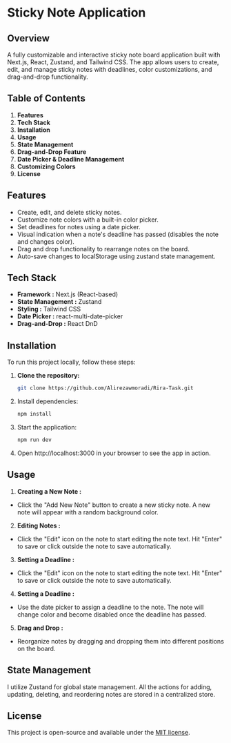 # Sticky Note Application
## Overview

A fully customizable and interactive sticky note board application built with Next.js, React, Zustand, and Tailwind CSS. The app allows users to create, edit, and manage sticky notes with deadlines, color customizations, and drag-and-drop functionality.


## Table of Contents
1. **Features**
2. **Tech Stack**
3. **Installation**
4. **Usage**
5. **State Management**
6. **Drag-and-Drop Feature**
7. **Date Picker & Deadline Management**
8. **Customizing Colors**
9. **License**

## Features

- Create, edit, and delete sticky notes.
- Customize note colors with a built-in color picker.
- Set deadlines for notes using a date picker.
- Visual indication when a note's deadline has passed (disables the note and changes color).
- Drag and drop functionality to rearrange notes on the board.
- Auto-save changes to localStorage using zustand state management.

## Tech Stack
- **Framework :** Next.js (React-based)
- **State Management :** Zustand
- **Styling :** Tailwind CSS
- **Date Picker :** react-multi-date-picker
- **Drag-and-Drop :** React DnD

## Installation

To run this project locally, follow these steps:

1. **Clone the repository:**

   ```bash
   git clone https://github.com/Alirezawmoradi/Rira-Task.git

2. Install dependencies:

   ```bash
   npm install

3. Start the application:

   ```bash
   npm run dev
   
4. Open http://localhost:3000 in your browser to see the app in action.

## Usage

1. **Creating a New Note :**
  - Click the "Add New Note" button to create a new sticky note.
   A new note will appear with a random background color.
2. **Editing Notes :**
  - Click the "Edit" icon on the note to start editing the note text.
  Hit "Enter" to save or click outside the note to save automatically.
3. **Setting a Deadline :**
  - Click the "Edit" icon on the note to start editing the note text.
  Hit "Enter" to save or click outside the note to save automatically.
4. **Setting a Deadline :**
  - Use the date picker to assign a deadline to the note.
    The note will change color and become disabled once the deadline has passed.
5. **Drag and Drop :**
  - Reorganize notes by dragging and dropping them into different positions on the board.

## State Management
I utilize Zustand for global state management. All the actions for adding, updating, deleting, and reordering notes are stored in a centralized store.

## License
This project is open-source and available under the [MIT license](https://opensource.org/licenses/MIT).


